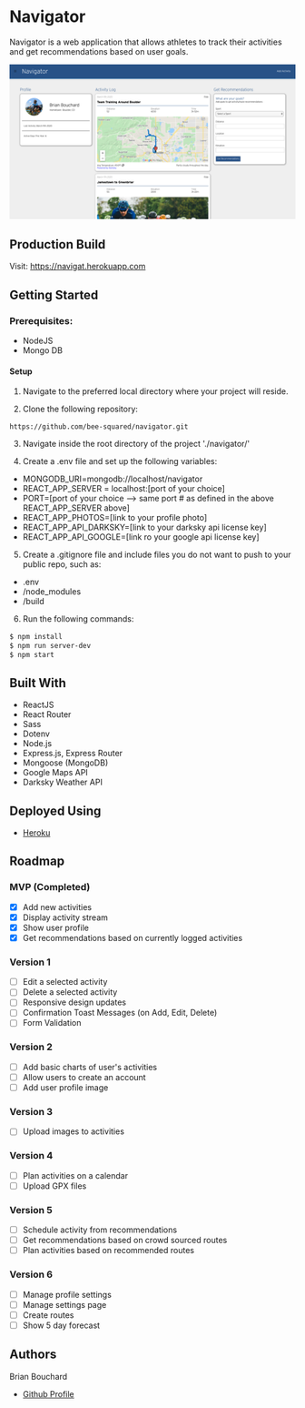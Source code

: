 # Navigator

Navigator is a web application that allows athletes to track their activities and get recommendations based on user goals.

![Intro Image](./README_Images/Navigator_Dashboard.png "Navigator_Dashboard.png")

## Production Build

Visit: https://navigat.herokuapp.com

## Getting Started

### Prerequisites:

- NodeJS
- Mongo DB

#### Setup

1. Navigate to the preferred local directory where your project will reside.

2. Clone the following repository:
```
https://github.com/bee-squared/navigator.git
```

3. Navigate inside the root directory of the project './navigator/'

4. Create a .env file and set up the following variables:
- MONGODB_URI=mongodb://localhost/navigator
- REACT_APP_SERVER = localhost:[port of your choice]
- PORT=[port of your choice --> same port # as defined in the above REACT_APP_SERVER above]
- REACT_APP_PHOTOS=[link to your profile photo]
- REACT_APP_API_DARKSKY=[link to your darksky api license key]
- REACT_APP_API_GOOGLE=[link ro your google api license key]

5. Create a .gitignore file and include files you do not want to push to your public repo, such as:
- .env
- /node_modules
- /build

6. Run the following commands:
```
$ npm install
$ npm run server-dev
$ npm start
```

## Built With

- ReactJS
- React Router
- Sass
- Dotenv
- Node.js
- Express.js, Express Router
- Mongoose (MongoDB)
- Google Maps API
- Darksky Weather API

## Deployed Using
- [Heroku](https://www.heroku.com/home)

## Roadmap

### MVP (Completed)

- [x] Add new activities
- [x] Display activity stream
- [x] Show user profile
- [x] Get recommendations based on currently logged activities

### Version 1

- [ ] Edit a selected activity
- [ ] Delete a selected activity
- [ ] Responsive design updates
- [ ] Confirmation Toast Messages (on Add, Edit, Delete)
- [ ] Form Validation

### Version 2

- [ ] Add basic charts of user's activities
- [ ] Allow users to create an account
- [ ] Add user profile image

### Version 3

- [ ] Upload images to activities

### Version 4

- [ ] Plan activities on a calendar
- [ ] Upload GPX files

### Version 5

- [ ] Schedule activity from recommendations
- [ ] Get recommendations based on crowd sourced routes
- [ ] Plan activities based on recommended routes

### Version 6

- [ ] Manage profile settings
- [ ] Manage settings page
- [ ] Create routes
- [ ] Show 5 day forecast

## Authors

Brian Bouchard
- [Github Profile](https://github.com/bee-squared)